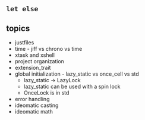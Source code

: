 ## `let else`

## topics

- justfiles
- time - jiff vs chrono vs time
- xtask and xshell
- project organization
- extension_trait
- global initialization - lazy_static vs once_cell vs std
  - lazy_static -> LazyLock
  - lazy_static can be used with a spin lock
  - OnceLock is in std
- error handling
- ideomatic casting
- ideomatic math
